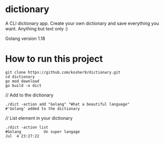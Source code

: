 # dictionary
A CLI dictionary app. Create your own dictionary and save everything you want. Anything but text only :)

Golang version 1.18 
# How to run this project
```shell
git clone https://github.com/kosher9/dictionary.git
cd dictionary
go mod download
go build -o dict
```
// Add to the dictionary
```shell
./dict -action add "Golang" "What a beautiful language"
#'Golang' added to the dictionary
```

// List element in your dictionary

```shell
./dict -action list
#Golang          Un super langage                                        Jul  4 23:27:22
```